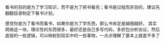 看书的目的是为了学习知识，而不是为了把书看完；看书是过程而非目的，建议先翻翻目录制定下看书计划。

感觉你是为了看书而看书，如果你是为了学东西，那么书肯定是越细越好。
其实网络这一块，理论性的东西很多，最好还是自己多写代码，多抓包分析协议，然后底层的一些逻辑，可以映射到现实中的一些事物，一点点理解了基本上就差不多了
